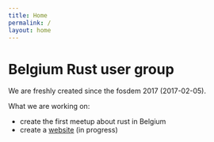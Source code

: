 ```yaml
---
title: Home
permalink: /
layout: home
---
```


# Belgium Rust user group

We are freshly created since the fosdem 2017 (2017-02-05).

What we are working on:
* create the first meetup about rust in Belgium
* create a [website](https://github.com/RustBelgium/rust-lang.be) (in progress)

